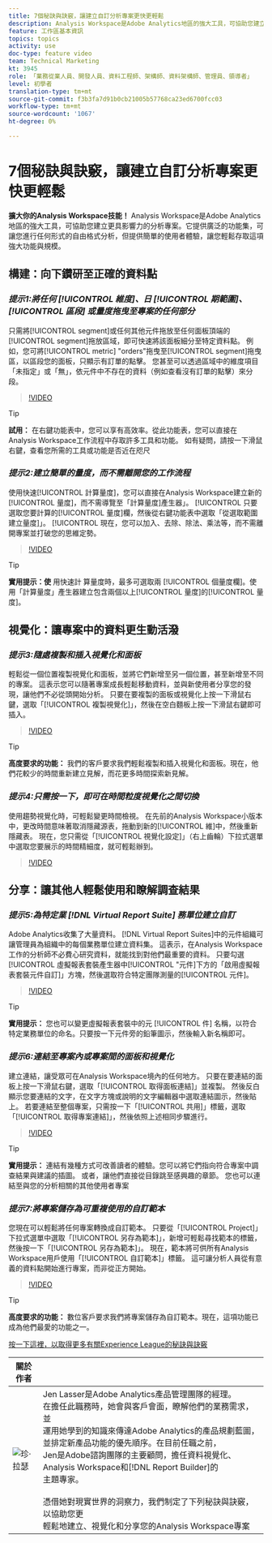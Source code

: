 ```yaml
---
title: 7個秘訣與訣竅，讓建立自訂分析專案更快更輕鬆
description: Analysis Workspace是Adobe Analytics地區的強大工具，可協助您建立更具影響力的分析專案。 它提供廣泛的功能集，可讓您進行任何形式的自由格式分析，但提供簡單的使用者體驗，讓您輕鬆存取這項強大功能與規模。
feature: 工作區基本資訊
topics: topics
activity: use
doc-type: feature video
team: Technical Marketing
kt: 3945
role: 「業務從業人員、開發人員、資料工程師、架構師、資料架構師、管理員、領導者」
level: 初學者
translation-type: tm+mt
source-git-commit: f3b3fa7d91b0cb21005b57768ca23ed6700fcc03
workflow-type: tm+mt
source-wordcount: '1067'
ht-degree: 0%

---
```



# 7個秘訣與訣竅，讓建立自訂分析專案更快更輕鬆

**擴大你的Analysis Workspace技能！**
Analysis Workspace是Adobe Analytics地區的強大工具，可協助您建立更具影響力的分析專案。它提供廣泛的功能集，可讓您進行任何形式的自由格式分析，但提供簡單的使用者體驗，讓您輕鬆存取這項強大功能與規模。

## 構建：向下鑽研至正確的資料點

### ***提示1:將任何 [!UICONTROL 維度]、日 [!UICONTROL 期範圍]、 [!UICONTROL 區段]  或量度拖曳至專案的任何部分***

只需將[!UICONTROL segment]或任何其他元件拖放至任何面板頂端的[!UICONTROL segment]拖放區域，即可快速將該面板細分至特定資料點。 例如，您可將[!UICONTROL metric] &quot;orders&quot;拖曳至[!UICONTROL segment]拖曳區，以區段您的面板，只顯示有訂單的點擊。 您甚至可以透過區域中的維度項目「未指定」或「無」，依元件中不存在的資料（例如查看沒有訂單的點擊）來分段。

>[!VIDEO](https://video.tv.adobe.com/v/24036/?quality=12)

>[!TIP]
>
>**試用：** 在右鍵功能表中，您可以享有高效率。從此功能表，您可以直接在Analysis Workspace工作流程中存取許多工具和功能。 如有疑問，請按一下滑鼠右鍵，查看您所需的工具或功能是否近在咫尺

### ***提示2:建立簡單的量度，而不需離開您的工作流程***

使用快速[!UICONTROL 計算量度]，您可以直接在Analysis Workspace建立新的[!UICONTROL 量度]，而不需導覽至「計算量度]產生器」。 [!UICONTROL 只要選取您要計算的[!UICONTROL 量度]欄，然後從右鍵功能表中選取「從選取範圍建立量度]」。 [!UICONTROL 現在，您可以加入、去除、除法、乘法等，而不需離開專案並打破您的思維定勢。

>[!VIDEO](https://video.tv.adobe.com/v/23126/?quality=12)

>[!TIP]
>
>**實用提示：使** 用快速計  算量度時，最多可選取兩 [!UICONTROL 個量度欄]。使用「計算量度」產生器建立包含兩個以上[!UICONTROL 量度]的[!UICONTROL 量度]。

## 視覺化：讓專案中的資料更生動活潑

### ***提示3:隨處複製和插入視覺化和面板***

輕鬆從一個位置複製視覺化和面板，並將它們新增至另一個位置，甚至新增至不同的專案。 這表示您可以隨著專案成長輕鬆移動資料，並與新使用者分享您的發現，讓他們不必從頭開始分析。 只要在要複製的面板或視覺化上按一下滑鼠右鍵，選取「[!UICONTROL 複製視覺化]」，然後在空白麵板上按一下滑鼠右鍵即可插入。

>[!VIDEO](https://video.tv.adobe.com/v/23230/?quality=12)

>[!TIP]
>
>**高度要求的功能：** 我們的客戶要求我們輕鬆複製和插入視覺化和面板。現在，他們花較少的時間重新建立見解，而花更多時間探索新見解。

### ***提示4:只需按一下，即可在時間粒度視覺化之間切換***

使用趨勢視覺化時，可輕鬆變更時間檢視。 在先前的Analysis Workspace小版本中，更改時間意味著取消隱藏源表，拖動到新的[!UICONTROL 維]中，然後重新隱藏表。 現在，您只需從「[!UICONTROL 視覺化設定]」（右上齒輪）下拉式選單中選取您要展示的時間精細度，就可輕鬆辦到。

>[!VIDEO](https://video.tv.adobe.com/v/23548/?quality=12)

## 分享：讓其他人輕鬆使用和瞭解調查結果

### ***提示5:為特定業 [!DNL Virtual Report Suite] 務單位建立自訂***

Adobe Analytics收集了大量資料。 [!DNL Virtual Report Suites]中的元件組織可讓管理員為組織中的每個業務單位建立資料集。 這表示，在Analysis Workspace工作的分析師不必費心研究資料，就能找到對他們最重要的資料。 只要勾選[!UICONTROL 虛擬報表套裝產生器中[!UICONTROL &quot;元件]下方的「啟用虛擬報表套裝元件自訂]」方塊，然後選取符合特定團隊測量的[!UICONTROL 元件]。

>[!VIDEO](https://video.tv.adobe.com/v/23544/?quality=12)

>[!TIP]
>
>**實用提示：** 您也可以變更虛擬報表套裝中的元 [!UICONTROL 件] 名稱，以符合特定業務單位的命名。只要按一下元件旁的鉛筆圖示，然後輸入新名稱即可。

### ***提示6:連結至專案內或專案間的面板和視覺化***

建立連結，讓受眾可在Analysis Workspace境內的任何地方。 只要在要連結的面板上按一下滑鼠右鍵，選取「[!UICONTROL 取得面板連結]」並複製。 然後反白顯示您要連結的文字，在文字方塊或說明的文字編輯器中選取連結圖示，然後貼上。 若要連結至整個專案，只需按一下「[!UICONTROL 共用]」標籤，選取「[!UICONTROL 取得專案連結]」，然後依照上述相同步驟進行。

>[!VIDEO](https://video.tv.adobe.com/v/23724/?quality=12)

>[!TIP]
>
>**實用提示：** 連結有幾種方式可改善讀者的體驗。您可以將它們指向符合專案中調查結果與建議的插圖。 或者，讓他們直接從目錄跳至感興趣的章節。 您也可以連結至與您的分析相關的其他使用者專案

### ***提示7:將專案儲存為可重複使用的自訂範本***

您現在可以輕鬆將任何專案轉換成自訂範本。 只要從「[!UICONTROL Project]」下拉式選單中選取「[!UICONTROL 另存為範本]」，新增可輕鬆尋找範本的標籤，然後按一下「[!UICONTROL 另存為範本]」。 現在，範本將可供所有Analysis Workspace用戶使用「[!UICONTROL 自訂範本]」標籤。 這可讓分析人員從有意義的資料點開始進行專案，而非從正方開始。

>[!VIDEO](https://video.tv.adobe.com/v/23231/?quality=12)

>[!TIP]
>
>**高度要求的功能：** 數位客戶要求我們將專案儲存為自訂範本。現在，這項功能已成為他們最愛的功能之一。

[按一下這裡，以取得更多有關Experience League的秘訣與訣竅](https://experienceleague.adobe.com/?search=tips&amp;tag=Analysis+Workspace#recommended/solutions/analytics)

| 關於作者 |  |
|------------|------------|
| ![珍·拉瑟](assets/jlasser-headshot-s.jpg) | Jen Lasser是Adobe Analytics產品管理團隊的經理。 <br> 在擔任此職務時，她會與客戶會面，瞭解他們的業務需求，並 <br>運用她學到的知識來傳達Adobe Analytics的產品規劃藍圖， <br>並排定新產品功能的優先順序。在目前任職之前，<br>Jen是Adobe諮詢團隊的主要顧問，擔任資料視覺化、Analysis Workspace和[!DNL Report Builder]的<br>主題專家。 <br><br>憑借她對現實世界的洞察力，我們制定了下列秘訣與訣竅，以協助您更 <br>輕鬆地建立、視覺化和分享您的Analysis Workspace專案 |
